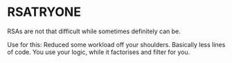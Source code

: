 # RSATRYONE

RSAs are not that difficult while sometimes definitely can be.

Use for this:
Reduced some workload off your shoulders.
Basically less lines of code.
You use your logic, while it factorises and filter for you.
